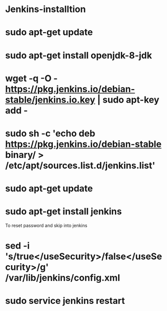 # Jenkins-installtion
# sudo apt-get update
# sudo apt-get install openjdk-8-jdk
# wget -q -O - https://pkg.jenkins.io/debian-stable/jenkins.io.key | sudo apt-key add -
# sudo sh -c 'echo deb https://pkg.jenkins.io/debian-stable binary/ > /etc/apt/sources.list.d/jenkins.list'
# sudo apt-get update
# sudo apt-get install jenkins

To reset password and skip into jenkins
# sed -i 's/<useSecurity>true<\/useSecurity>/<useSecurity>false<\/useSecurity>/g' /var/lib/jenkins/config.xml
# sudo service jenkins restart
